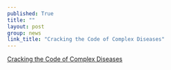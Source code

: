 ```yaml
---
published: True
title: ""
layout: post
group: news
link_title: "Cracking the Code of Complex Diseases"
---
```


[Cracking the Code of Complex Diseases](https://www.polyu.edu.hk/publications/excelximpact/en/issue/202516/cover-story/cracking-the-code-of-complex-diseases)
